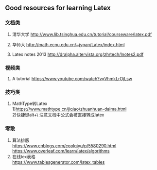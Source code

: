 ## Good resources for learning Latex

### 文档类
1. 清华大学
http://www.lib.tsinghua.edu.cn/tutorial/courseware/latex.pdf

2. 华师大
http://math.ecnu.edu.cn/~jypan/Latex/index.html

3. Latex notes 2013
http://dralpha.altervista.org/zh/tech/lnotes2.pdf


### 视频类
1. A tutorial
https://www.youtube.com/watch?v=VhmkLrOjLsw


### 技巧类
1. MathType转Latex </br>
1)https://www.mathtype.cn/jiqiao/zhuanhuan-daima.html </br>
2)快捷键alt+\ 注意文档中公式会被直接转成latex

### 零散
1. 算法排版
</br> https://www.cnblogs.com/coolqiyu/p/5580290.html
</br> https://www.overleaf.com/learn/latex/algorithms
2. 在线tex表格
</br> https://www.tablesgenerator.com/latex_tables
